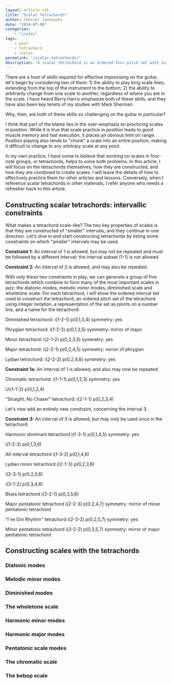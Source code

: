 ```yaml
---
layout: article.njk
title: "Scalar Tetrachords"
author: Chester Jankowski
date: "2024-07-09"
categories:
    - "scales"
tags:
    - post
    - tetrachord
    - scales
permalink: "/scalar-tetrachords/"
description: "A scalar tetrachord is an ordered four-pitch set with scale-like construction. These tetrachords can be thought of as scale fragments, or, conversely, as the buidling blocks for scales. Developing instant recall of them is extremely useful for playing scales across the length of the fingerboard, and also for arbitrarily shifting from one scale to another, mid-stream."
---
```


There are a host of skills required for effective improvising on the guitar, let's begin by considering two of them: 1) the ability to play long scale lines, extending from the top of the instrument to the bottom; 2) the ability to arbitrarily change from one scale to another, regardless of where you are in the scale. I have heard Barry Harris emphasize both of these skills, and they have also been key tenets of my studies with Mark Sherman.

Why, then, are both of these skills so challenging on the guitar in particular?

I think that part of the blame lies in the over-emphasis on practicing scales in position. While it is true that scale practice in position leads to good muscle memory and fast execution, it places an obvious limit on range. Position playing also tends to "chunk" a scale into an entire position, making it difficult to change to any arbitrary scale at any point.

In my own practice, I have come to believe that working on scales in four-note groups, or tetrachords, helps to solve both problems. In this article, I will focus on the tetrachords themselves, how they are constructed, and how they are combined to create scales. I will leave the details of how to effectively practice them for other articles and lessons. Conversely, when I reference scalar tetrachords in other materials, I refer anyone who needs a refresher back to this article.

## Constructing scalar tetrachords: intervallic constraints

What makes a tetrachord scale-like? The two key properties of scales is that they are constructed of "smaller" intervals, and they continue in one direction. Let's dive in and start constructing tetrachords by listing some constraints on which "smaller" intervals may be used.

**Constraint 1:** An interval of 1 is allowed, but may not be repeated and must be followed by a different interval; the interval subset (1-1) is not allowed.

**Constraint 2:** An interval of 2 is allowed, and may also be repeated.

With only these two constraints in play, we can generate a group of five tetrachords which combine to form many of the most important scales in jazz: the diatonic modes, melodic minor modes, diminished scale and wholetone scale. For each tetrachord, I will show the ordered interval set used to construct the tetrachord, an ordered pitch set of the tetrachord using integer notation, a representation of the set as points on a number line, and a name for the tetrachord. 

Diminished tetrachord: i(1-2-1) p(0,1,3,4) symmetry: yes

Phrygian tetrachord: i(1-2-2) p(0,1,3,5) symmetry: mirror of major

Minor tetrachord: i(2-1-2) p(0,2,3,5) symmetry: yes

Major tetrachord: i(2-2-1) p(0,2,4,5) symmetry: mirror of phrygian

Lydian tetrachord: i(2-2-2) p(0,2,4,6) symmetry: yes

**Constraint 1a:** An interval of 1 is allowed, and also may now be repeated.

Chromatic tetrachord: i(1-1-1) p(0,1,2,3) symmetry: yes

Ui(1-1-2) p(0,1,2,4)

"Straight, No Chaser" tetrachord: i(2-1-1) p(0,2,3,4) 

Let's now add an entirely new constraint, concerning the interval 3.

**Constraint 3:** An interval of 3 is allowed, but may only be used once in the tetrachord.

Harmonic dominant tetrachord i(1-3-1) p(0,1,4,5) symmetry: yes

i(1-2-3) p(0,1,3,6)

All-interval tetrachord i(1-3-2) p(0,1,4,6)

Lydian minor tetrachord i(2-1-3) p(0,2,3,6)

i(2-3-1) p(0,2,5,6)

i(3-1-2) p(0,3,4,6)

Blues tetrachord i(3-2-1) p(0,3,5,6)

Major pentatonic tetrachord i(2-2-3) p(0,2,4,7) symmetry: mirror of minor pentatonic tetrachord

"I've Got Rhythm" tetrachord i(2-3-2) p(0,2,5,7) symmetry: yes

Minor pentatonic tetrachord i(3-2-2) p(0,3,5,7) symmetry: mirror of major pentatonic tetrachord


## Constructing scales with the tetrachords

### Diatonic modes

### Melodic minor modes

### Diminished modes

### The wholetone scale

### Harmonic minor modes

### Harmonic major modes

### Pentatonic scale modes

### The chromatic scale

### The bebop scale

